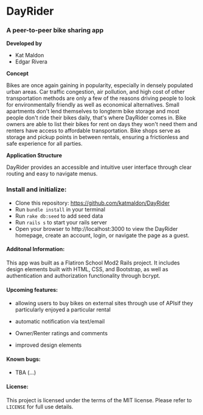 # **DayRider**
### **A peer-to-peer bike sharing app**


**Developed by**

 - Kat Maldon
 - Edgar Rivera



**Concept**

Bikes are once again gaining in popularity, especially in densely populated urban areas. Car traffic congestion, air pollution, and high cost of other transportation methods are only a few of the reasons driving people to look for environmentally friendly as well as economical alternatives. Small apartments don't lend themselves to longterm bike storage and most people don't ride their bikes daily, that's where DayRider comes in.
Bike owners are able to list their bikes for rent on days they won't need them and renters have access to affordable transportation. Bike shops serve as storage and pickup points in between rentals, ensuring a frictionless and safe experience for all parties.

**Application Structure**

DayRider provides an accessible and intuitive user interface through clear routing and easy to navigate menus.


### **Install and initialize:**

- Clone this repository: https://github.com/katmaldon/DayRider
- Run `bundle install` in your terminal
- Run `rake db:seed` to add seed data
- Run `rails s` to start your rails server
- Open your browser to http://localhost:3000 to view the DayRider homepage, create an account, login, or navigate the page as a guest.


#### **Additonal Information:**

This app was built as a Flatiron School Mod2 Rails project. It includes design elements built with HTML, CSS, and Bootstrap, as well as authentication and authorization functionality through bcrypt.




#### **Upcoming features:**

- allowing users to buy bikes on external sites through use of APIsif they particularly enjoyed a particular rental

- automatic notification via text/email

- Owner/Renter ratings and comments

- improved design elements


#### **Known bugs:**

 - TBA (...)


#### **License:**
This project is licensed under the terms of the MIT license. Please refer to `LICENSE` for full use details.


